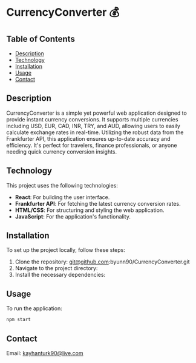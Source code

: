 # CurrencyConverter 💰

## Table of Contents

- [Description](#description)
- [Technology](#technology)
- [Installation](#installation)
- [Usage](#usage)
- [Contact](#contact)

## Description

CurrencyConverter is a simple yet powerful web application designed to provide instant currency conversions. It supports multiple currencies including USD, EUR, CAD, INR, TRY, and AUD, allowing users to easily calculate exchange rates in real-time. Utilizing the robust data from the Frankfurter API, this application ensures up-to-date accuracy and efficiency. It's perfect for travelers, finance professionals, or anyone needing quick currency conversion insights.

## Technology

This project uses the following technologies:

- **React**: For building the user interface.
- **Frankfurter API**: For fetching the latest currency conversion rates.
- **HTML/CSS**: For structuring and styling the web application.
- **JavaScript**: For the application's functionality.

## Installation

To set up the project locally, follow these steps:

1. Clone the repository: git@github.com:byunn90/CurrencyConverter.git
2. Navigate to the project directory:
3. Install the necessary dependencies:

## Usage

To run the application:

```bash
npm start
```

## Contact

Email: kayhanturk90@live.com
